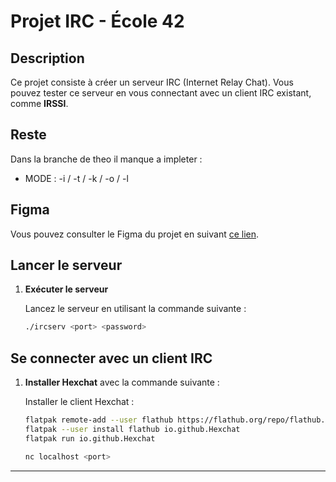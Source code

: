 # Projet IRC - École 42

## Description

Ce projet consiste à créer un serveur IRC (Internet Relay Chat). Vous pouvez tester ce serveur en vous connectant avec un client IRC existant, comme **IRSSI**.

## Reste
Dans la branche de theo il manque a impleter :
- MODE : -i / -t / -k / -o / -l

## Figma
Vous pouvez consulter le Figma du projet en suivant [ce lien](https://www.figma.com/board/TEviHsREY663xd6BxfD1UQ/ft_irc?node-id=0-1&p=f).

## Lancer le serveur

1. **Exécuter le serveur**

	Lancez le serveur en utilisant la commande suivante :

	```bash
	./ircserv <port> <password>
	```

## Se connecter avec un client IRC

1. **Installer Hexchat** avec la commande suivante :

	Installer le client Hexchat :

	```bash
	flatpak remote-add --user flathub https://flathub.org/repo/flathub.flatpakrepo
 	flatpak --user install flathub io.github.Hexchat
 	flatpak run io.github.Hexchat
	```

 	```bash
	nc localhost <port>
	```

---
